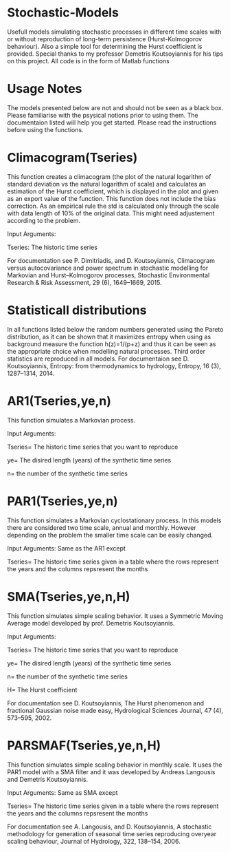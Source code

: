 # Stochastic-Models
Usefull models simulating stochastic processes in different time scales with or without reproduction of long-term persistence (Hurst-Kolmogorov behaviour). Also a simple tool for determining the Hurst coefficient is provided. Special thanks to my professor Demetris Koutsoyiannis for his tips on this project.
All code is in the form of Matlab functions

# Usage Notes
The models presented below are not and should not be seen as a black box. Please familiarise with the psysical notions prior to using them. The documentaion listed will help you get started. Please read the instructions before using the functions.

# Climacogram(Tseries)
This function creates a climacogram (the plot of the natural logarithm of standard deviation vs the natural logarithm of scale) and calculates an estimation of the Hurst coefficient, which is displayed in the plot and given as an export value of the function. This function does not include the bias correction. As an empirical rule the std is calculated only through the scale with data length of 10% of the original data. This might need adjustement according to the problem. 

Input Arguments:

Tseries: The historic time series

For documentation see P. Dimitriadis, and D. Koutsoyiannis, Climacogram versus autocovariance and power spectrum in stochastic modelling for Markovian and Hurst–Kolmogorov processes, Stochastic Environmental Research & Risk Assessment, 29 (6), 1649–1669, 2015.

# Statisticall distributions 
In all functions listed below the random numbers generated using the Pareto distribution, as it can be shown that it maximizes entropy when using as background measure the function h(z)=1/(p+z) and thus it can be seen as the appropriate choice when modelling natural processes. Third order statistics are reproduced in all models. For documentaion see D. Koutsoyiannis, Entropy: from thermodynamics to hydrology, Entropy, 16 (3), 1287–1314, 2014.

# AR1(Tseries,ye,n)
This function simulates a Markovian process. 

Input Arguments:

Tseries= The historic time series that you want to reproduce 

ye= The disired length (years) of the synthetic time series

n= the number of the synthetic time series

# PAR1(Tseries,ye,n)
This function simulates a Markovian cyclostationary process. In this models there are considered two time scale, annual and monthly. However depending on the problem the smaller time scale can be easily changed.

Input Arguments: Same as the AR1 except

Tseries= The historic time series given in a table where the rows represent the years and the columns repsresent the months

# SMA(Tseries,ye,n,H)
This function simulates simple scaling behavior. It uses a Symmetric Moving Average model developed by prof. Demetris Koutsoyiannis. 

Input Arguments:

Tseries= The historic time series that you want to reproduce 

ye= The disired length (years) of the synthetic time series

n= the number of the synthetic time series

H= The Hurst coefficient 

For documentation see D. Koutsoyiannis, The Hurst phenomenon and fractional Gaussian noise made easy, Hydrological Sciences Journal, 47 (4), 573–595, 2002.

# PARSMAF(Tseries,ye,n,H)
This function simulates simple scaling behavior in monthly scale. It uses the PAR1 model with a SMA filter and it was developed by Andreas Langousis and Demetris Koutsoyiannis. 

Input Arguments: Same as SMA except

Tseries= The historic time series given in a table where the rows represent the years and the columns repsresent the months

For documentation see A. Langousis, and D. Koutsoyiannis, A stochastic methodology for generation of seasonal time series reproducing overyear scaling behaviour, Journal of Hydrology, 322, 138–154, 2006.

